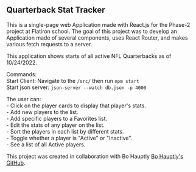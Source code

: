## Quarterback Stat Tracker

This is a single-page web Application made with React.js for the Phase-2 project at Flatiron school.
The goal of this project was to develop an Application made of several components, uses React Router, and makes various fetch requests to a server.

This application shows starts of all active NFL Quarterbacks as of 10/24/2022. 

Commands:<br>
Start Client: Navigate to the `/src/` then run `npm start` <br>
Start json server: `json-server --watch db.json -p 4000`

The user can:<br>
    - Click on the player cards to display that player's stats. <br>
    - Add new players to the list.<br>
    - Add specific players to a Favorites list.<br>
    - Edit the stats of any player on the list.<br>
    - Sort the players in each list by different stats.<br>
    - Toggle whether a player is "Active" or "Inactive".<br>
    - See a list of all Active players.<br>


This project was created in collaboration with Bo Hauptly [Bo Hauptly's GitHub](https://github.com/BHauptly11 "Bo Hauptly's GitHub").
